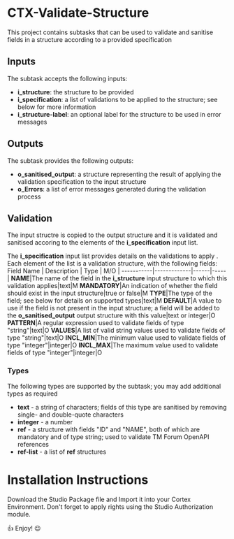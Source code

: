 # CTX-Validate-Structure
This project contains subtasks that can be used to validate and sanitise fields in a structure according to a provided specification


## Inputs
The subtask accepts the following inputs:
- **i_structure**: the structure to be provided
- **i_specification**: a list of validations to be applied to the structure; see below for more information
- **i_structure-label**: an optional label for the structure to be used in error messages

## Outputs
The subtask provides the following outputs:
- **o_sanitised_output**: a structure representing the result of applying the validation specification to the input structure
- **o_Errors**: a list of error messages generated during the validation process

## Validation
The input structre is copied to the output structure and it is validated and sanitised accoring to the elements of the **i_specification** input list.

The **i_specification** input list provides details on the validations to apply . Each element of the list is a validation structure, with the following fields:
Field Name | Description | Type | M/O |
-----------|-------------|------|-----|
**NAME**|The name of the field in the **i_structure** input structure to which this validation applies|text|M
**MANDATORY**|An indication of whether the field should exist in the input structure|true or false|M
**TYPE**|The type of the field; see below for details on supported types|text|M
**DEFAULT**|A value to use if the field is not present in the input structure; a field will be added to the **o_sanitised_output** output structure with this value|text or integer|O
**PATTERN**|A regular expression used to validate fields of type "string"|text|O
**VALUES**|A list of valid string values used to validate fields of type "string"|text|O
**INCL_MIN**|The minimum value used to validate fields of type "integer"|integer|O
**INCL_MAX**|The maximum value used to validate fields of type "integer"|integer|O


### Types
The following types are supported by the subtask; you may add additional types as required
- **text** - a string of characters; fields of this type are sanitised by removing single- and double-quote characters
- **integer** - a number
- **ref** - a structure with fields "ID" and "NAME", both of which are mandatory and of type string; used to validate TM Forum OpenAPI references
- **ref-list** - a list of **ref** structures

# Installation Instructions
Download the Studio Package file and Import it into your Cortex Environment.
Don't forget to apply rights using the Studio Authorization module.

:thumbsup: Enjoy! :wink:
